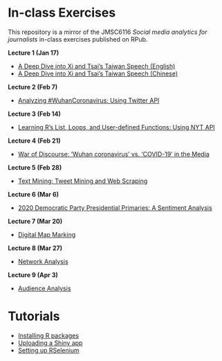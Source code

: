 # In-class Exercises
This repository is a mirror of the JMSC6116 _Social media analytics for journalists_ in-class exercises published on RPub.

**Lecture 1 (Jan 17)**
* [A Deep Dive into Xi and Tsai’s Taiwan Speech (English)](https://elgarteo.github.io/JMSC6116/Lecture_1-taiwan_speech_english.html)
* [A Deep Dive into Xi and Tsai’s Taiwan Speech (Chinese)](https://elgarteo.github.io/JMSC6116/Lecture_1-taiwan_speech_chinese.html)

**Lecture 2 (Feb 7)**
* [Analyzing #WuhanCoronavirus: Using Twitter API](https://elgarteo.github.io/JMSC6116/Lecture_2-twitter_api.html)

**Lecture 3 (Feb 14)**
* [Learning R’s List, Loops, and User-defined Functions: Using NYT API](https://elgarteo.github.io/JMSC6116/Lecture_3-nyt_api.html)

**Lecture 4 (Feb 21)**
* [War of Discourse: ‘Wuhan coronavirus’ vs. ‘COVID-19’ in the Media](https://elgarteo.github.io/JMSC6116/Lecture_4-news_api.html)

**Lecture 5 (Feb 28)**
* [Text Mining: Tweet Mining and Web Scraping](https://fukingwa.github.io/JMSC6116-2020/lecture5_2020.html)

**Lecture 6 (Mar 6)**
* [2020 Democratic Party Presidential Primaries: A Sentiment Analysis](https://elgarteo.github.io/JMSC6116/Lecture_6-sentiment_analysis.html)

**Lecture 7 (Mar 20)**
* [Digital Map Marking](https://fukingwa.github.io/JMSC6116-2020/lecture7_2020.html)

**Lecture 8 (Mar 27)**
* [Network Analysis](https://fukingwa.github.io/JMSC6116-2020/lecture8_2020.html)

**Lecture 9 (Apr 3)**
* [Audience Analysis](https://elgarteo.github.io/JMSC6116/Lecture_9-audience_analysis.html)

# Tutorials
* [Installing R packages](https://elgarteo.github.io/JMSC6116/package/install_package.html)
* [Uploading a Shiny app](https://elgarteo.github.io/JMSC6116/shiny/shiny.html)
* [Setting up RSelenium](https://elgarteo.github.io/JMSC6116/selenium/selenium.html)

